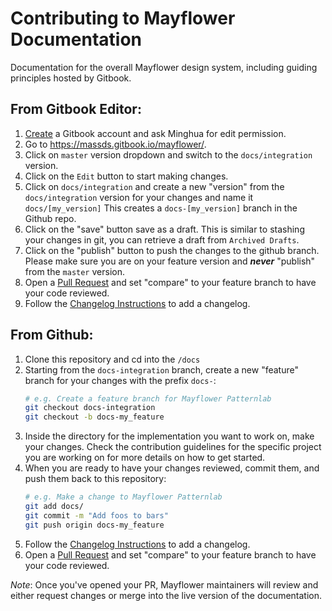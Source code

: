 Contributing to Mayflower Documentation
=========================

Documentation for the overall Mayflower design system, including guiding principles hosted by Gitbook.


From Gitbook Editor:
------------------------------------

1. [Create](https://www.gitbook.com/join) a Gitbook account and ask Minghua for edit permission.
2. Go to https://massds.gitbook.io/mayflower/.
3. Click on `master` version dropdown and switch to the `docs/integration` version.
4. Click on the `Edit` button to start making changes.
5. Click on `docs/integration` and create a new "version" from the `docs/integration` version for your changes and name it `docs/[my_version]`
This creates a `docs-[my_version]` branch in the Github repo.
6. Click on the "save" button save as a draft. This is similar to stashing your changes in git, you can retrieve a draft from `Archived Drafts`.
7. Click on the "publish" button to push the changes to the github branch. Please make sure you are on your feature version and ***never*** "publish" from the `master` version.
8. Open a [Pull Request](https://github.com/massgov/mayflower/compare/docs-integration...) and set "compare" to your feature branch to have your code reviewed.
9. Follow the [Changelog Instructions](../for-developers/change-log-instructions.md) to add a changelog.

From Github:
------------------------------------

1. Clone this repository and cd into the `/docs`
2. Starting from the `docs-integration` branch, create a new "feature" branch for your changes with the prefix `docs-`:
    ```bash
    # e.g. Create a feature branch for Mayflower Patternlab
    git checkout docs-integration
    git checkout -b docs-my_feature
    ```
3. Inside the directory for the implementation you want to work on, make your changes.  Check the contribution guidelines for the specific project you are working on for more details on how to get started.
4. When you are ready to have your changes reviewed, commit them, and push them back to this repository:
    ```bash
    # e.g. Make a change to Mayflower Patternlab
    git add docs/
    git commit -m "Add foos to bars"
    git push origin docs-my_feature
    ```
5. Follow the [Changelog Instructions](../for-developers/changelog-instructions.md) to add a changelog.
6. Open a [Pull Request](https://github.com/massgov/mayflower/compare/docs-integration...) and set "compare" to your feature branch to have your code reviewed.


_Note_: Once you've opened your PR, Mayflower maintainers will review and either request changes or merge into the live version of the documentation.
